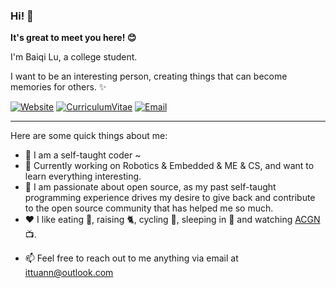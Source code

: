 ### Hi! 👋

**It's great to meet you here! 😊**

I'm Baiqi Lu, a college student.

I want to be an interesting person, creating things that can become memories for others. ✨

[![Website](https://img.shields.io/badge/-Blog-ff8000?style=for-the-badge&logo=blogger&logoColor=white&link=https://ittuann.github.io)](https://ittuann.github.io) 
[![CurriculumVitae](https://img.shields.io/badge/-Résumé-informational?style=for-the-badge&logo=BookStack&logoColor=white&link=https://baiqilu.netlify.app)](https://baiqilu.netlify.app)
[![Email](https://img.shields.io/badge/-ittuann@outlook.com-c5221f?style=for-the-badge&logo=Gmail&logoColor=white&link=mailto:ittuann@outlook.com)](mailto:ittuann@outlook.com) 

------

Here are some quick things about me:

- 💫 I am a self-taught coder ~
- 🔭 Currently working on Robotics & Embedded & ME & CS, and want to learn everything interesting.
- 🌱 I am passionate about open source, as my past self-taught programming experience drives my desire to give back and contribute to the open source community that has helped me so much.
- ❤️ I like eating 🍉, raising 🐈, cycling 🚵, sleeping in 🛌 and watching [ACGN](<https://en.wikipedia.org/wiki/ACG_(subculture)>) 📺.
<!-- - 📝 Also maybe checkout [my Resume](BaiqiLu-CV.pdf) ,and explore my [LinkedIn](https://www.linkedin.com/in/baiqi-lu-1a2506149/) here! -->
- 📫 Feel free to reach out to me anything via email at [ittuann@outlook.com](mailto:ittuann@outlook.com)
